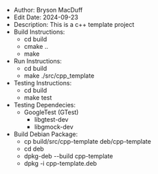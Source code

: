 * Author: Bryson MacDuff
* Edit Date: 2024-09-23
* Description: This is a c++ template project
* Build Instructions:
    * cd build
    * cmake ..
    * make
* Run Instructions:
    * cd build
    * make ./src/cpp_template
* Testing Instructions:
    * cd build
    * make test
* Testing Dependecies:
    * GoogleTest (GTest)
        * libgtest-dev
        * libgmock-dev
* Build Debian Package:
    * cp build/src/cpp-template deb/cpp-template
    * cd deb
    * dpkg-deb --build cpp-template
    * dpkg -i cpp-template.deb
